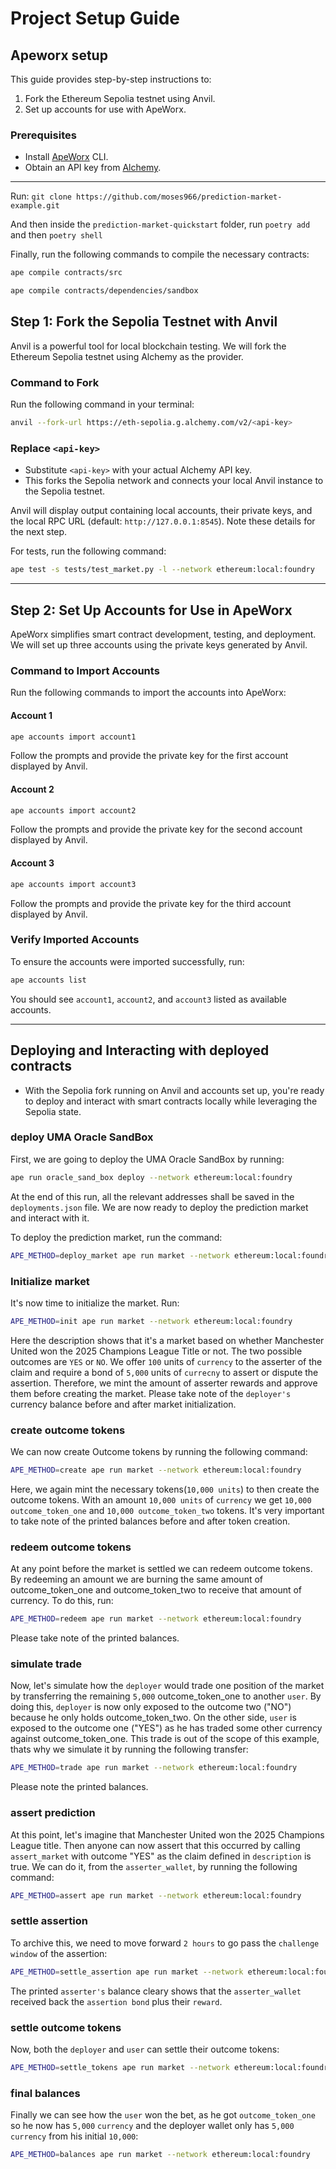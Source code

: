 # Project Setup Guide

## Apeworx setup

This guide provides step-by-step instructions to:

1. Fork the Ethereum Sepolia testnet using Anvil.
2. Set up accounts for use with ApeWorx.

### Prerequisites

- Install [ApeWorx](https://docs.apeworx.io/ape/stable/) CLI.
- Obtain an API key from [Alchemy](https://www.alchemy.com/).

---
Run: `git clone https://github.com/moses966/prediction-market-example.git`

And then inside the `prediction-market-quickstart` folder, run `poetry add` and then `poetry shell`

Finally, run the following commands to compile the necessary contracts:

```bash
ape compile contracts/src
```

```bash
ape compile contracts/dependencies/sandbox
```

## Step 1: Fork the Sepolia Testnet with Anvil

Anvil is a powerful tool for local blockchain testing. We will fork the Ethereum Sepolia testnet using Alchemy as the provider.

### Command to Fork

Run the following command in your terminal:

```bash
anvil --fork-url https://eth-sepolia.g.alchemy.com/v2/<api-key>
```

### Replace `<api-key>`

- Substitute `<api-key>` with your actual Alchemy API key.
- This forks the Sepolia network and connects your local Anvil instance to the Sepolia testnet.

Anvil will display output containing local accounts, their private keys, and the local RPC URL (default: `http://127.0.0.1:8545`). Note these details for the next step.

For tests, run the following command:

```bash
ape test -s tests/test_market.py -l --network ethereum:local:foundry
```

---

## Step 2: Set Up Accounts for Use in ApeWorx

ApeWorx simplifies smart contract development, testing, and deployment. We will set up three accounts using the private keys generated by Anvil.

### Command to Import Accounts

Run the following commands to import the accounts into ApeWorx:

#### Account 1

```bash
ape accounts import account1
```

Follow the prompts and provide the private key for the first account displayed by Anvil.

#### Account 2

```bash
ape accounts import account2
```

Follow the prompts and provide the private key for the second account displayed by Anvil.

#### Account 3

```bash
ape accounts import account3
```

Follow the prompts and provide the private key for the third account displayed by Anvil.

### Verify Imported Accounts

To ensure the accounts were imported successfully, run:

```bash
ape accounts list
```

You should see `account1`, `account2`, and `account3` listed as available accounts.

---

## Deploying and Interacting with deployed contracts

- With the Sepolia fork running on Anvil and accounts set up, you're ready to deploy and interact with smart contracts locally while leveraging the Sepolia state.

### deploy UMA Oracle SandBox

First, we are going to deploy the UMA Oracle SandBox by running:

```bash
ape run oracle_sand_box deploy --network ethereum:local:foundry
```

At the end of this run, all the relevant addresses shall be saved in the `deployments.json` file.
We are now ready to deploy the prediction market and interact with it.

To deploy the prediction market, run the command:

```bash
APE_METHOD=deploy_market ape run market --network ethereum:local:foundry
```

### Initialize market

It's now time to initialize the market. Run:

```bash
APE_METHOD=init ape run market --network ethereum:local:foundry
```

Here the description shows that it's a market based on whether Manchester United won the 2025 Champions League Title or not. The two possible outcomes are `YES` or `NO`. We offer `100` units of `currency` to the asserter of the claim and require a bond of `5,000` units of `currecny` to assert or dispute the assertion. Therefore, we mint the amount of asserter rewards and approve them before creating the market.
Please take note of the `deployer's` currency balance before and after market initialization.

### create outcome tokens

We can now create Outcome tokens by running the following command:

```bash
APE_METHOD=create ape run market --network ethereum:local:foundry
```

Here, we again mint the necessary tokens(`10,000 units`) to then create the outcome tokens.
With an amount `10,000 units` of `currency` we get `10,000 outcome_token_one` and `10,000 outcome_token_two` tokens.
It's very important to take note of the printed balances before and after token creation.

### redeem outcome tokens

At any point before the market is settled we can redeem outcome tokens. By redeeming an amount we are burning the same amount of outcome_token_one and outcome_token_two to receive that amount of currency.
To do this, run:

```bash
APE_METHOD=redeem ape run market --network ethereum:local:foundry
```

Please take note of the printed balances.

### simulate trade

Now, let's simulate how the `deployer` would trade one position of the market by transferring the remaining `5,000` outcome_token_one to another `user`. By doing this, `deployer` is now only exposed to the outcome two ("NO") because he only holds outcome_token_two. On the other side, `user` is exposed to the outcome one ("YES") as he has traded some other currency against outcome_token_one. This trade is out of the scope of this example, thats why we simulate it by running the following transfer:

```bash
APE_METHOD=trade ape run market --network ethereum:local:foundry
```

Please note the printed balances.

### assert prediction

At this point, let's imagine that Manchester United won the 2025 Champions League title. Then anyone can now assert that this occurred by calling `assert_market` with outcome "YES" as the claim defined in `description` is true. We can do it, from the `asserter_wallet`, by running the following command:

```bash
APE_METHOD=assert ape run market --network ethereum:local:foundry
```

### settle assertion

To archive this, we need to move forward `2 hours` to go pass the `challenge window` of the assertion:

```bash
APE_METHOD=settle_assertion ape run market --network ethereum:local:foundry
```

The printed `asserter's` balance cleary shows that the `asserter_wallet` received back the `assertion bond` plus their `reward`.

### settle outcome tokens

Now, both the `deployer` and `user` can settle their outcome tokens:

```bash
APE_METHOD=settle_tokens ape run market --network ethereum:local:foundry
```

### final balances

Finally we can see how the `user` won the bet, as he got `outcome_token_one` so he now has `5,000` `currency` and the deployer wallet only has `5,000` `currency` from his initial `10,000`:

```bash
APE_METHOD=balances ape run market --network ethereum:local:foundry
```
